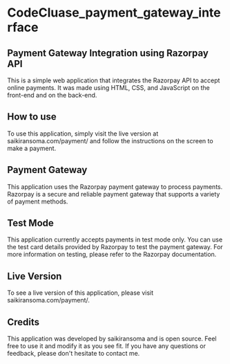 # CodeCluase_payment_gateway_interface
## Payment Gateway Integration using Razorpay API 

This is a simple web application that integrates the Razorpay API to accept online payments. It was made using HTML, CSS, and JavaScript on the front-end and  on the back-end.

## How to use

To use this application, simply visit the live version at saikiransoma.com/payment/ and follow the instructions on the screen to make a payment.

## Payment Gateway

This application uses the Razorpay payment gateway to process payments. Razorpay is a secure and reliable payment gateway that supports a variety of payment methods.

## Test Mode

This application currently accepts payments in test mode only. You can use the test card details provided by Razorpay to test the payment gateway. For more information on testing, please refer to the Razorpay documentation.

## Live Version

To see a live version of this application, please visit saikiransoma.com/payment/.

## Credits
This application was developed by saikiransoma and is open source. Feel free to use it and modify it as you see fit. If you have any questions or feedback, please don't hesitate to contact me.

